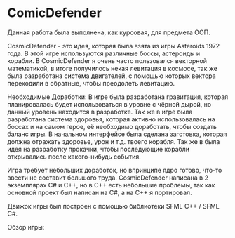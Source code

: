 # ComicDefender

Данная работа была выполнена, как курсовая, для предмета ООП. 

CosmicDefender - это идея, которая была взята из игры Asteroids 1972 года. В этой игре используются различные боссы, астероиды и корабли. 
В CosmicDefender я очень часто пользовался векторной математикой, в итоге получилось некая левитация в космосе, так же была разработана система двигателей, с помощью которых вектора переходили в обратные, чтобы преодолеть левитацию. 

Необходимые Доработки:
В игре была разработана гравитация, которая планировалась будет использоваться в уровне с чёрной дырой, но данный уровень находится в разработке.
Так же в игре была разработана система здоровья, которая активно использовалась на боссах и на самом герое, её необходимо доработать, чтобы создать баланс игры.
В начальном интерфейсе была сделана заготовка, которая должна отражать здоровье, урон и т.д. твоего корабля.
Так же в была идея на разработку прокачки, чтобы последующие корабли открывались после какого-нибудь события.

Игра требует небольших доработок, но впринципе ядро готово, что-то ввести не составит большого труда.
CosmicDefender написана в 2 экземплярах С# и С++, но в С++ есть небольшие проблемы, так как основной проект был написан на C#, а на С++ я портировал. 

Движок игры был построен с помощью библиотеки SFML С++ / SFML C#.

Обзор игры:

